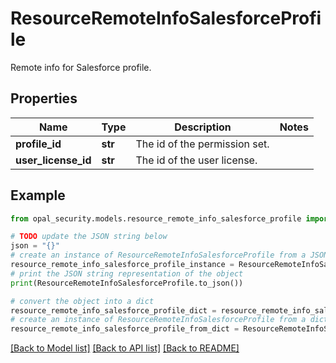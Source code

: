 # ResourceRemoteInfoSalesforceProfile

Remote info for Salesforce profile.

## Properties

Name | Type | Description | Notes
------------ | ------------- | ------------- | -------------
**profile_id** | **str** | The id of the permission set. | 
**user_license_id** | **str** | The id of the user license. | 

## Example

```python
from opal_security.models.resource_remote_info_salesforce_profile import ResourceRemoteInfoSalesforceProfile

# TODO update the JSON string below
json = "{}"
# create an instance of ResourceRemoteInfoSalesforceProfile from a JSON string
resource_remote_info_salesforce_profile_instance = ResourceRemoteInfoSalesforceProfile.from_json(json)
# print the JSON string representation of the object
print(ResourceRemoteInfoSalesforceProfile.to_json())

# convert the object into a dict
resource_remote_info_salesforce_profile_dict = resource_remote_info_salesforce_profile_instance.to_dict()
# create an instance of ResourceRemoteInfoSalesforceProfile from a dict
resource_remote_info_salesforce_profile_from_dict = ResourceRemoteInfoSalesforceProfile.from_dict(resource_remote_info_salesforce_profile_dict)
```
[[Back to Model list]](../README.md#documentation-for-models) [[Back to API list]](../README.md#documentation-for-api-endpoints) [[Back to README]](../README.md)


